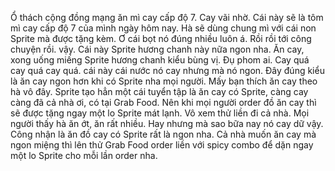 Ổ thách cộng đồng mạng ăn mì cay cấp độ 7. Cay vãi nhờ. Cái này sẽ là tôm mì cay cấp độ 7 của mình ngày hôm nay. Hà sẽ dùng chung mì với cái non Sprite mà được tặng kèm. Ơ cái bọt nó đúng nhiều luôn á. Rồi rồi tới công chuyện rồi. vậy. Cái này Sprite hương chanh này nữa ngon nha. Ăn cay, xong uống miếng Sprite hương chanh kiểu bùng vị. Đụ phom ai. Cay quá cay quá cay quá. cái này cái nước nó cay nhưng mà nó ngon. Đây đúng kiểu là ăn cay ngon hơn khi có Sprite nha mọi người. Mấy bạn thích ăn cay theo hà vô đây. Sprite tạo hẳn một cái tuyển tập là ăn cay có Sprite, càng cay càng đã cả nhà ơi, có tại Grab Food. Nên khi mọi người order đồ ăn cay thì sẽ được tặng ngay một lo Sprite mát lạnh. Vô xem thử liền đi cả nhà. Mọi người thấy hà ăn ớt, ăn rất nhiều. Hay nhưng mà sao bữa nay nó cay dữ vậy. Công nhận là ăn đồ cay có Sprite rất là ngon nha. Cả nhà muốn ăn cay mà ngon miệng thì lên thử Grab Food order liền với spicy combo để dặn ngay một lo Sprite cho mỗi lần order nha.